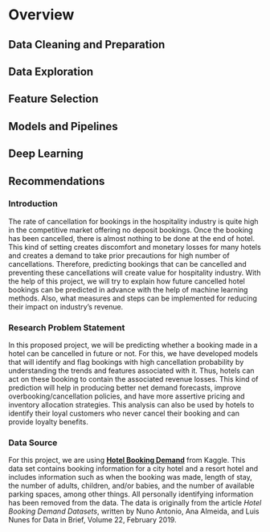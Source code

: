 # Overview

## Data Cleaning and Preparation

## Data Exploration

## Feature Selection

## Models and Pipelines

## Deep Learning

## Recommendations

### Introduction
The rate of cancellation for bookings in the hospitality industry is quite high in the competitive market offering no deposit bookings. Once the booking has been cancelled, there is almost nothing to be done at the end of hotel. This kind of setting creates discomfort and monetary losses for many hotels and creates a demand to take prior precautions for high number of cancellations. Therefore, predicting bookings that can be cancelled and preventing these cancellations will create value for hospitality industry. 
With the help of this project, we will try to explain how future cancelled hotel bookings can be predicted in advance with the help of machine learning methods. Also, what measures and steps can be implemented for reducing their impact on industry’s revenue.

### Research Problem Statement
In this proposed project, we will be predicting whether a booking made in a hotel can be cancelled in future or not. For this, we have developed models that will identify and flag bookings with high cancellation probability by understanding the trends and features associated with it. Thus, hotels can act on these booking to contain the associated revenue losses. 
This kind of prediction will help in producing better net demand forecasts, improve overbooking/cancellation policies, and have more assertive pricing and inventory allocation strategies. This analysis can also be used by hotels to identify their loyal customers who never cancel their booking and can provide loyalty benefits. 

### Data Source
For this project, we are using **[Hotel Booking Demand](https://www.kaggle.com/jessemostipak/hotel-booking-demand)** from Kaggle. This data set contains booking information for a city hotel and a resort hotel and includes information such as when the booking was made, length of stay, the number of adults, children, and/or babies, and the number of available parking spaces, among other things. All personally identifying information has been removed from the data. 
The data is originally from the article *Hotel Booking Demand Datasets*, written by Nuno Antonio, Ana Almeida, and Luis Nunes for Data in Brief, Volume 22, February 2019.
